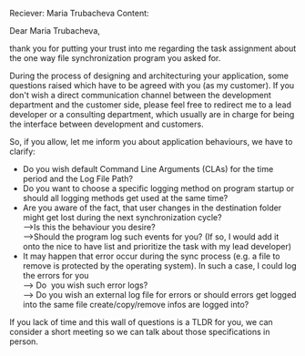 Reciever: Maria Trubacheva
Content:
  
Dear Maria Trubacheva,  
  
thank you for putting your trust into me regarding the task assignment about the one way file synchronization program you asked for.  
  
During the process of designing and architecturing your application, some questions raised which have to be agreed with you (as my customer). If you don't wish a direct communication channel between the development department and the customer side, please feel free to redirect me to a lead developer or a consulting department, which usually are in charge for being the interface between development and customers.  
  
So, if you allow, let me inform you about application behaviours, we have to clarify:  
- Do you wish default Command Line Arguments (CLAs) for the time period and the Log File Path?  
- Do you want to choose a specific logging method on program startup or should all logging methods get used at the same time?  
- Are you aware of the fact, that user changes in the destination folder might get lost during the next synchronization cycle?  
-->Is this the behaviour you desire?  
-->Should the program log such events for you? (If so, I would add it onto the nice to have list and prioritize the task with my lead developer)  
- It may happen that error occur during the sync process (e.g. a file to remove is protected by the operating system). In such a case, I could log the errors for you  
--> Do  you wish such error logs?  
--> Do you wish an external log file for errors or should errors get logged into the same file create/copy/remove infos are logged into?  
  
If you lack of time and this wall of questions is a TLDR for you, we can consider a short meeting so we can talk about those specifications in person.  